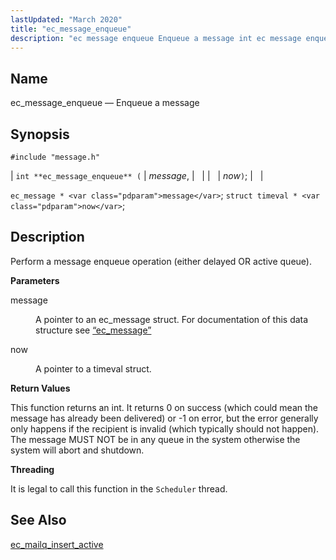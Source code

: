 ```yaml
---
lastUpdated: "March 2020"
title: "ec_message_enqueue"
description: "ec message enqueue Enqueue a message int ec message enqueue message now ec message message struct timeval now Perform a message enqueue operation either delayed OR active queue message A pointer to an ec message struct For documentation of this data structure see Section 68 38 ec message now A..."
---
```


<a name="apis.ec_message_enqueue"></a> 
## Name

ec_message_enqueue — Enqueue a message

## Synopsis

`#include "message.h"`

| `int **ec_message_enqueue** (` | <var class="pdparam">message</var>, |   |
|   | <var class="pdparam">now</var>`)`; |   |

`ec_message * <var class="pdparam">message</var>`;
`struct timeval * <var class="pdparam">now</var>`;<a name="idp55558864"></a> 
## Description

Perform a message enqueue operation (either delayed OR active queue).

**<a name="idp55560112"></a> Parameters**

<dl class="variablelist">

<dt>message</dt>

<dd>

A pointer to an ec_message struct. For documentation of this data structure see [“ec_message”](/momentum/3/3-api/structs-ec-message)

</dd>

<dt>now</dt>

<dd>

A pointer to a timeval struct.

</dd>

</dl>

**<a name="idp55565296"></a> Return Values**

This function returns an int. It returns 0 on success (which could mean the message has already been delivered) or -1 on error, but the error generally only happens if the recipient is invalid (which typically should not happen). The message MUST NOT be in any queue in the system otherwise the system will abort and shutdown.

**<a name="idp55566544"></a> Threading**

It is legal to call this function in the `Scheduler` thread.

<a name="idp55568080"></a> 
## See Also

[ec_mailq_insert_active](/momentum/3/3-api/apis-ec-mailq-insert-active)